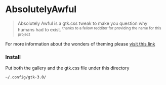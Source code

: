 # AbsolutelyAwful

> Absolutely Awful is a gtk.css tweak to make you question why humans had to exist.
> <sup>thanks to a fellow redditor for providing the name for this project</sup>

For more information about the wonders of theming please [visit this link](https://stopthemingmy.app/)

### Install

Put both the gallery and the gtk.css file under this directory

```
~/.config/gtk-3.0/
```
